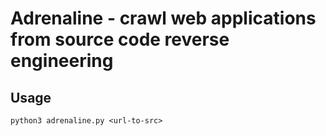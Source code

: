 # Adrenaline - crawl web applications from source code reverse engineering

## Usage
```
python3 adrenaline.py <url-to-src>
```
